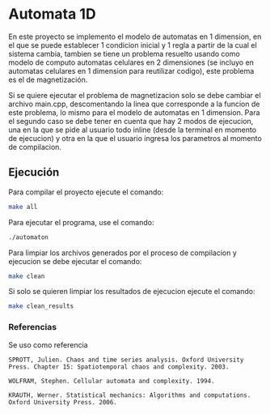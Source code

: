 # Automata 1D

En este proyecto se implemento el modelo de automatas en 1 dimension,
en el que se puede establecer 1 condicion inicial y 1 regla a partir de
la cual el sistema cambia, tambien se tiene un problema resuelto usando
como modelo de computo automatas celulares en 2 dimensiones (se incluyo en
automatas celulares en 1 dimension para reutilizar codigo), este problema
es el de magnetización.


Si se quiere ejecutar el problema de magnetizacion solo se debe cambiar el 
archivo main.cpp, descomentando la linea que corresponde a la funcion de este
problema, lo mismo para el modelo de automatas en 1 dimension. Para el segundo
caso se debe tener en cuenta que hay 2 modos de ejecucion, una en la que se pide
al usuario todo inline (desde la terminal en momento de ejecucion) y otra en la
que el usuario ingresa los parametros al momento de compilacion.

## Ejecución

Para compilar el proyecto ejecute el comando:
```bash
make all
```

Para ejecutar el programa, use el comando:
```bash
./automaton
```

Para limpiar los archivos generados por el proceso de compilacion y ejecucion se debe ejecutar el comando:
```bash
make clean
```

Si solo se quieren limpiar los resultados de ejecucion ejecute el comando:
```bash
make clean_results
```

### Referencias
Se uso como referencia
  
    SPROTT, Julien. Chaos and time series analysis. Oxford University Press. Chapter 15: Spatiotemporal chaos and complexity. 2003.

    WOLFRAM, Stephen. Cellular automata and complexity. 1994.

    KRAUTH, Werner. Statistical mechanics: Algorithms and computations.  Oxford University Press. 2006.
